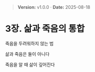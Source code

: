> **Version:** v1.0.0 · **Date:** 2025-08-18

# 3장. 삶과 죽음의 통합

죽음을 두려워하지 않는 법

삶과 죽음은 둘이 아니다

죽음을 알 때 삶이 깊어진다